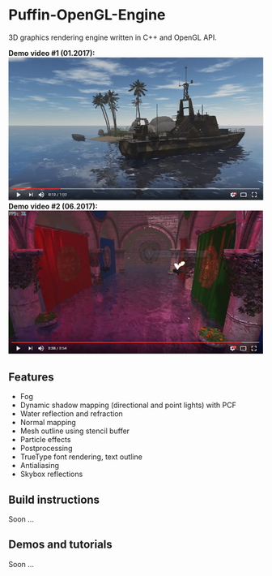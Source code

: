 # Puffin-OpenGL-Engine
3D graphics rendering engine written in C++ and OpenGL API.

**Demo video #1 (01.2017):**
[![Demo video #1](https://github.com/qbranchmaster/Puffin-OpenGL-Engine/blob/master/Images/Vid1.PNG)](https://www.youtube.com/watch?v=N7XHTeMLX68)
**Demo video #2 (06.2017):**
[![Demo video #2](https://github.com/qbranchmaster/Puffin-OpenGL-Engine/blob/master/Images/Vid2.PNG)](https://www.youtube.com/watch?v=r4Udt-cpEKw)

## Features
  - Fog
  - Dynamic shadow mapping (directional and point lights) with PCF
  - Water reflection and refraction
  - Normal mapping
  - Mesh outline using stencil buffer
  - Particle effects
  - Postprocessing
  - TrueType font rendering, text outline
  - Antialiasing
  - Skybox reflections

## Build instructions
Soon ...

## Demos and tutorials
Soon ...